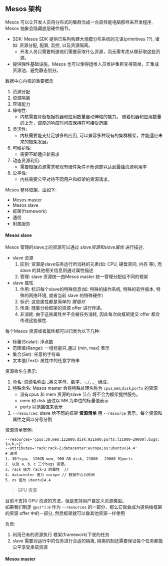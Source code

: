 Mesos 架构
------------

Mesos 可以让开发人员将分布式的集群当成一台高性能电脑那样来开发程序, Mesos 抽象会隐藏底层硬件细节。

- SDK: Mesos SDK 提供已系列构建大规模分布系统的元语(primitives ??), 诸如: 资源分配, 配置, 监控, 以及资源隔离。
    - 开发人员只需要知道他们需要获取什么资源，而无需考虑从哪获取这些资源。
- 提供弹性基础设施。Mesos 也可以使得运维人员维护集群变得简单，汇集成资源池，避免静态划分。

数据中心内核的重要概念

1. 资源分配
2. 资源隔离
3. 容错能力
4. 伸缩性:
    - 内核需要具备根据机器和应用数量自动伸缩的能力。 随着机器和应用数量的上升，调度的响应时间应保持在可接受范围
5. 灵活性:
    - 内核需要能支持足够多的应用, 可以兼容多种现有的集群框架，并能适应未来的框架发展。
6. 可维护性:
    - 需要不断适应新需求
7. 动态资源利用:
    - 需要根据资源需求和现有硬件条件不断调整以达到最佳资源利用率
8. 公平性:
    - 内核需要公平对待不同用户和框架的资源请求。


Mesos 整体框架，由如下:

- Mesos master
- Mesos slave
- 框架(framework)
- 通信
- 附属服务

#### Mesos slave

Mesos 管理的slave上的资源可以通过 _slave资源和slave属性_ 进行描述.  

- slave 资源
    1. 区别: 资源是slave任务运行所消耗的元素(如: CPU, 硬盘空间, 内存 等), 而 slave 的其他相关信息则通过属性描述
    2. 管理: slave 资源统一由Mesos master 统一管理分配给不同的框架
- slave 属性
    1. 作用: 标识每个slave的特殊信息(如: 特殊的操作系统, 特殊的软件版本, 特殊的网络环境, 或者当前 slave 的特殊硬件)
    2. 标识: 这些属性都是简单的 _键值对_
    3. 传递: 随着分给框架的资源 offer 进行传递。
    4. 非消耗: 由于这些属性并不会被任务消耗, 因此每次向框架提交 offer 都会传递这些属性.

每个Mesos 资源或者属性都可以归类为以下几种:  

- 标量(Scalar): 浮点数
- 范围值(Range): 一组标量只,通过 [min, max] 表示
- 集合(Set): 任意的字符串
- 文本值(Text): 属性中的任意字符串

资源命名与表示:  

1. 命名: 资源名称由 _英文字母、数字、`-`,`/`,`.`,`_` 组成， 
2. 特殊命名: Mesos master 会将特殊处理名称为 `cpus`,`mem`,`disk`,`ports` 的资源
    - 没有cpus 和  mem 资源的slave 节点 将不会为框架提供服务。
    - mem 和 disk 通过以 MB 为单位的标量值表示
    - ports 以范围值来表示
3. `--resources`: slave 给不同的框架 __资源清单__ 用 `--resource` 表示，每个资源和属性之间以分号分割

资源清单案例:  
```
--resources='cpus:30;mem:122880;disk:921600;ports:[21000-29000];bugs:{a,b,c}'
--attributes='rack:rack-2;datacenter:europe;os:ubuntuv14.4'
# 说明
1. 30个cpu， 120GB mem, 900 GB disk, 21000 - 29000 的ports
2. 以及 a、b、c 三个bugs 资源。
3. rack 值为 rack-2 的属性  // 
4. datacenter 值为 europe // 数据中心为欧洲
5. os 值为 ubuntu14.4

```
> GPU 资源

目前不支持 GPU 资源的方法，但是支持用户自定义资源类型。  
如果我们制定 `gpu(*):8` 作为 `--resources` 的一部分，那么它就会成为提供给框架的资源 offer 中的一部分,
然后框架就可以像其他资源一样使用




负责:  

1. 利用已有的资源执行 框架(framework)下发的任务
2. slave 需要对运行中的任务进行合适的隔离, 隔离机制还需要保证每个任务都能公平享受承诺资源

#### Mesos master














